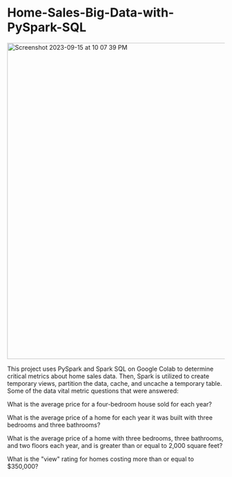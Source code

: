 # Home-Sales-Big-Data-with-PySpark-SQL
<img width="733" alt="Screenshot 2023-09-15 at 10 07 39 PM" src="https://github.com/maria-alsayed/Home_Sales/assets/130250635/69b9dcb8-d3e4-466f-88bc-2fc1b503f00c">



This project uses PySpark and Spark SQL on Google Colab to determine critical metrics about home sales data. Then, Spark is utilized to create temporary views, partition the data, cache, and uncache a temporary table. Some of the data vital metric questions that were answered:

What is the average price for a four-bedroom house sold for each year?














What is the average price of a home for each year it was built with three bedrooms and three bathrooms?

What is the average price of a home with three bedrooms, three bathrooms, and two floors each year, and is greater than or equal to 2,000 square feet?

What is the "view" rating for homes costing more than or equal to $350,000?
